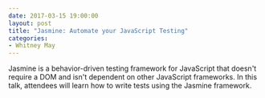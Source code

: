 ```yaml
---
date: 2017-03-15 19:00:00
layout: post
title: "Jasmine: Automate your JavaScript Testing"
categories:
- Whitney May
---
```


Jasmine is a behavior-driven testing framework for JavaScript that doesn't require a
DOM and isn't dependent on other JavaScript frameworks. In this talk, attendees will
learn how to write tests using the Jasmine framework.
